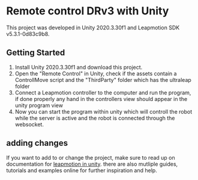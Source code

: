 # Remote control DRv3 with Unity

This project was developed in Unity 2020.3.30f1 and Leapmotion SDK v5.3.1-0d83c9b8.

## Getting Started

1. Install Unity 2020.3.30f1 and download this project.
2. Open the "Remote Control" in Unity, check if the assets contain a ControllMove script and the "ThirdParty" folder which has the ultraleap folder
3. Connect a Leapmotion controller to the computer and run the program, if done properly any hand in the controllers view should appear in the unity program view
4. Now you can start the program within unity which will controll the robot while the server is active and the robot is connected through the websocket.

## adding changes

If you want to add to or change the project, make sure to read up on documentation for [leapmotion in unity](https://docs.ultraleap.com/unity-api/unity-user-manual/index.html). there are also mutliple guides, tutorials and examples online for further inspiration and help.
